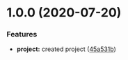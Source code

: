 # 1.0.0 (2020-07-20)


### Features

* **project:** created project ([45a531b](https://github.com/shhdharmen/chrome-ext-ng-props/commit/45a531b2b7b5fa7d154d8a4fb16e3445671b4ffb))



